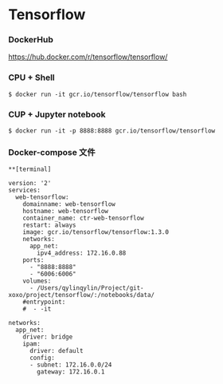 # Tensorflow

### DockerHub

https://hub.docker.com/r/tensorflow/tensorflow/

### CPU + Shell
```
$ docker run -it gcr.io/tensorflow/tensorflow bash
```

### CUP + Jupyter notebook
```
$ docker run -it -p 8888:8888 gcr.io/tensorflow/tensorflow
```

### Docker-compose 文件
```
**[terminal]

version: '2'
services:
  web-tensorflow:
    domainname: web-tensorflow
    hostname: web-tensorflow
    container_name: ctr-web-tensorflow
    restart: always
    image: gcr.io/tensorflow/tensorflow:1.3.0
    networks:
      app_net:
        ipv4_address: 172.16.0.88
    ports:
      - "8888:8888"
      - "6006:6006"
    volumes:
      - /Users/qylinqylin/Project/git-xoxo/project/tensorflow/:/notebooks/data/
    #entrypoint:
    #  - -it

networks:
  app_net:
    driver: bridge
    ipam:
      driver: default
      config:
      - subnet: 172.16.0.0/24
        gateway: 172.16.0.1
```

